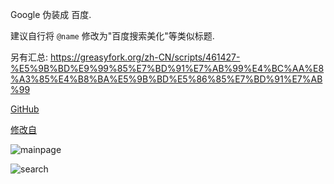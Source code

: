Google 伪装成 百度.

建议自行将 `@name` 修改为"百度搜索美化"等类似标题.

另有汇总: 
https://greasyfork.org/zh-CN/scripts/461427-%E5%9B%BD%E9%99%85%E7%BD%91%E7%AB%99%E4%BC%AA%E8%A3%85%E4%B8%BA%E5%9B%BD%E5%86%85%E7%BD%91%E7%AB%99

[GitHub](https://github.com/userElaina/this-is-the-China-website)

[修改自](https://greasyfork.org/zh-CN/scripts/372883-%E6%8A%8Agoogle%E6%90%9C%E7%B4%A2%E4%BC%AA%E8%A3%85%E6%88%90%E7%99%BE%E5%BA%A6%E6%90%9C%E7%B4%A2)

![mainpage](https://raw.githubusercontent.com/userElaina/this-is-the-China-website/main/google/show1.png)

![search](https://raw.githubusercontent.com/userElaina/this-is-the-China-website/main/google/show2.png)
